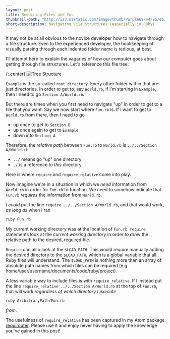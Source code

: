 ```yaml
---
layout: post
title: Requiring Files and You
thumbnail-path: "http://is3.mzstatic.com/image/thumb/Purple69/v4/85/eb/cc/85ebcc2d-714a-b15d-c81f-a1db6c4f1ade/source/1200x630bb.jpg"
short-description: Navigating File Structures (especially in Ruby)
---
```


It may not be at all obvious to the novice developer how to navigate through a file structure. Even to the experienced developer, the bookkeeping of visually parsing through each indented folder name is tedious, at best.

I'll attempt here to explain the vagaries of how our computer goes about getting through file structures. Let's reference this file tree:

{:.center}
![Tree Structure](http://i.imgur.com/FJwvkdx.png)

`Example` is the so-called `root directory`. Every other folder within that are just directories. In order to get to, say `World.rb`, if I'm starting in `Example`, then I need to go `Section A/World.rb`. 

But there are times when you first need to navigate "up" in order to get to a file that you want. Say we now start where `Fun.rb` is. If I want to get to `World.rb` from there, then I need to go

- up once to get to `Section B`
- up once again to get to `Example`
- down into `Section A`

Therefore, the _relative path_ between `Fun.rb` to `World.rb` is `../../Section A/World.rb`

- `../` means go "up" one directory
- `./` is a reference to _this_ directory

Here is where `require` and `require_relative` come into play.

Now imagine we're in a situation in which we _need_ information from `World.rb` in order for `Fun.rb` to function. We need to somehow indicate that `Fun.rb` _requires_ the information from `World.rb`.

I _could_ put the line `require ../../Section A/World.rb`, and that would work, _as long as_ when I ran

```bash
ruby Fun.rb
```

My current working directory was at the location of `Fun.rb`. `require` statements look at the _current working directory_ in order to draw the relative path to the desired, required file.

`Require` can also look at the `$LOAD_PATH`. This would require manually adding the desired directory to the `$LOAD_PATH`, which is a global variable that all Ruby files will understand. The `$LOAD_PATH` is nothing more than an array of absolute path names from which files can be required (e.g home/user/username/documents/code/ruby/project).

A less variable way to include files is with `require_relative`. If I instead put the line
`require_relative ../../Section A/World.rb` at the top of `Fun.rb`, that will work _regardless of which directory I execute_

```bash
ruby AribitraryPath/Fun.rb
```
_from_.

The usefulness of `require_relative` has been captured in my Atom package [requirouter](https://github.com/andrewmbyrd/requirouter). Please use it and enjoy never having to apply the knowledge you've gained in this post!